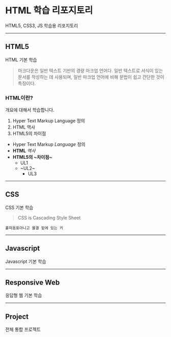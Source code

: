 # HTML 학습 리포지토리
HTML5, CSS3, JS 학습용 리포지토리

------------

## HTML5
HTML 기본 학습

> 마크다운은 일반 텍스트 기반의 경량 마크업 언어다. 일반 텍스트로 서식이 있는 문서를 작성하는 데 사용되며, 일반 마크업 언어에 비해 문법이 쉽고 간단한 것이 특징이다.

### HTML이란?
개요에 대해서 학습합니다.

1. Hyper Text Markup Language 정의
2. HTML 역사
3. HTML5의 차이점

- Hyper Text Markup *Language* 정의
- **HTML** *역사*
- **HTML5의 ~차이점~**
  - UL1
  - ~UL2~
      - UL3


---------------

## CSS
CSS 기본 학습

> CSS is Cascading Style Sheet

`홑따옴표아니고 물결 밑에 있는 키`

----------------

## Javascript
Javascript 기본 학습

----------------

## Responsive Web
응답형 웹 기본 학습

-----------------

## Project
전체 통합 프로젝트
